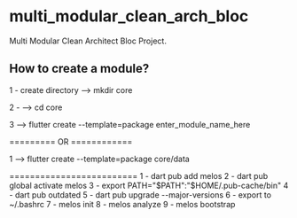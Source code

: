 # multi_modular_clean_arch_bloc

Multi Modular Clean Architect Bloc Project.

## How to create a module?

1 - create directory
--> mkdir core

2 - --> cd core

3 --> flutter create --template=package enter_module_name_here

========= OR ============

1 --> flutter create --template=package core/data

=========================
1 - dart pub add melos
2 - dart pub global activate melos
3 - export PATH="$PATH":"$HOME/.pub-cache/bin"
4 - dart pub outdated
5 - dart pub upgrade --major-versions
6 - export to ~/.bashrc
7 - melos init
8 - melos analyze
9 - melos bootstrap
